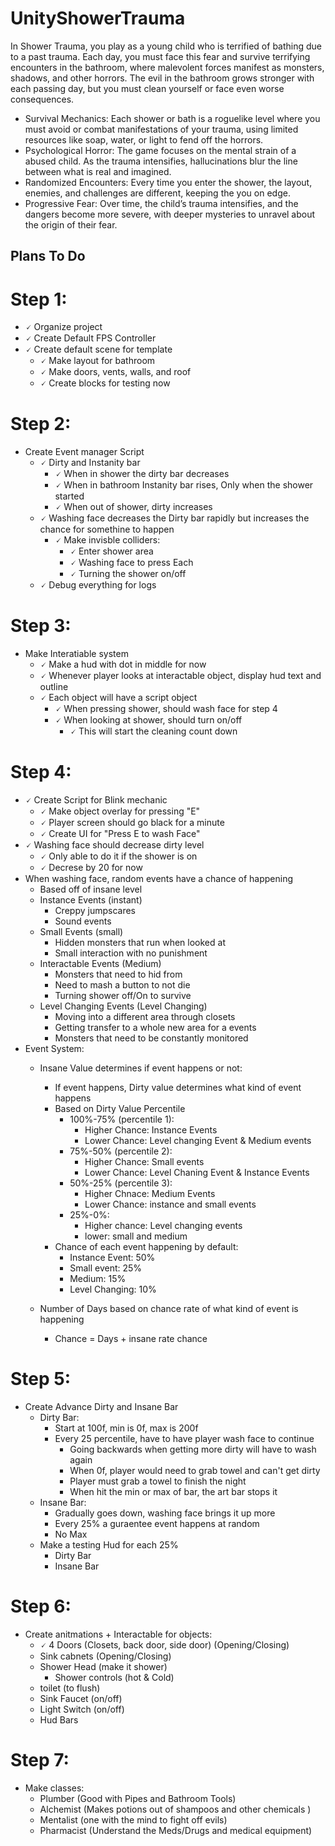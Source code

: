 # UnityShowerTrauma
In Shower Trauma, you play as a young child who is terrified of bathing due to a past trauma. Each day, you must face this fear and survive terrifying encounters in the bathroom, where malevolent forces manifest as monsters, shadows, and other horrors. The evil in the bathroom grows stronger with each passing day, but you must clean yourself or face even worse consequences.

- Survival Mechanics: Each shower or bath is a roguelike level where you must avoid or combat manifestations of your trauma, using limited resources like soap, water, or light to fend off the horrors.
- Psychological Horror: The game focuses on the mental strain of a abused child. As the trauma intensifies, hallucinations blur the line between what is real and imagined.
- Randomized Encounters: Every time you enter the shower, the layout, enemies, and challenges are different, keeping the you on edge.
- Progressive Fear: Over time, the child’s trauma intensifies, and the dangers become more severe, with deeper mysteries to unravel about the origin of their fear.

## Plans To Do

# Step 1: 
 - 🗸 Organize project
 - 🗸 Create Default FPS Controller 
 - 🗸 Create default scene for template
	- 🗸 Make layout for bathroom
	- 🗸  Make doors, vents, walls, and roof
	- 🗸  Create blocks for testing now
# Step 2:
- Create Event manager Script
	- 🗸 Dirty and Instanity bar
		- 🗸 When in shower the dirty bar decreases 
		- 🗸 When in bathroom Instanity bar rises, Only when the shower started
		- 🗸 When out of shower, dirty increases 
	- 🗸 Washing face decreases the Dirty bar rapidly but increases the chance for somethine to happen 
		- 🗸 Make invisble colliders:
			- 🗸 Enter shower area 
			- 🗸 Washing face to press Each
			- 🗸 Turning the shower on/off
	- 🗸 Debug everything for logs 
# Step 3:
- Make Interatiable system
	- 🗸 Make a hud with dot in middle for now
	- 🗸 Whenever player looks at interactable object, display hud text and outline
	- 🗸 Each object will have a script object 
		- 🗸 When pressing shower, should wash face for step 4
		- 🗸 When looking at shower, should turn on/off 
			- 🗸 This will start the cleaning count down 
	
# Step 4:
- 🗸 Create Script for Blink mechanic
	- 🗸 Make object overlay for pressing "E"
	- 🗸 Player screen should go black for a minute 
	- 🗸 Create UI for "Press E to wash Face" 
- 🗸 Washing face should decrease dirty level
	- 🗸 Only able to do it if the shower is on
	- 🗸 Decrese by 20 for now 
- When washing face, random events have a chance of happening
	- Based off of insane level
	- Instance Events (instant)
		- Creppy jumpscares
		- Sound events 
	- Small Events (small)
		- Hidden monsters that run when looked at
		- Small interaction with no punishment 
	- Interactable Events (Medium)
		- Monsters that need to hid from
		- Need to mash a button to not die
		- Turning shower off/On to survive
	- Level Changing Events (Level Changing)
		- Moving into a different area through closets 
		- Getting transfer to a whole new area for a events
		- Monsters that need to be constantly monitored 
- Event System:
	- Insane Value determines if event happens or not:
		- If event happens, Dirty value determines what kind of event happens
		- Based on Dirty Value Percentile
			- 100%-75% (percentile 1):
				- Higher Chance: Instance Events
				- Lower Chance: Level changing Event & Medium events
			- 75%-50% (percentile 2): 
				- Higher Chance: Small events 
				- Lower Chance: Level Chaning Event & Instance Events
			- 50%-25% (percentile 3):
				- Higher Chnace: Medium Events 
				- Lower Chance: instance and small events 
			- 25%-0%:
				- Higher chance: Level changing events 
				- lower: small and medium 
		- Chance of each event happening by default:
			- Instance Event: 50%
			- Small event: 25%
			- Medium: 15%
			- Level Changing: 10%
			
	- Number of Days based on chance rate of what kind of event is happening
		- Chance = Days + insane rate chance 

	
# Step 5:
- Create Advance Dirty and Insane Bar
	- Dirty Bar:
		- Start at 100f, min is 0f, max is 200f
		- Every 25 percentile, have to have player wash face to continue
			- Going backwards when getting more dirty will have to wash again
			- When 0f, player would need to grab towel and can't get dirty 
			- Player must grab a towel to finish the night 
			- When hit the min or max of bar, the art bar stops it
	- Insane Bar:
		- Gradually goes down, washing face brings it up more 
		- Every 25% a guraentee event happens at random 
		- No Max 
	- Make a testing Hud for each 25% 
		- Dirty Bar
		- Insane Bar 

# Step 6:
- Create anitmations + Interactable for objects:
	- 🗸 4 Doors (Closets, back door, side door) (Opening/Closing) 
	- Sink cabnets (Opening/Closing) 
	- Shower Head (make it shower)
		- Shower controls (hot & Cold)
	- toilet (to flush)
	- Sink Faucet (on/off)
	- Light Switch (on/off)
	- Hud Bars 
	
# Step 7:
- Make classes:
	- Plumber (Good with Pipes and Bathroom Tools)
	- Alchemist (Makes potions out of shampoos and other chemicals )
	- Mentalist (one with the mind to fight off evils)
	- Pharmacist (Understand the Meds/Drugs and medical equipment) 
	